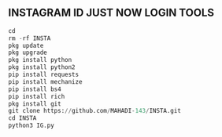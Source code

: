 ## INSTAGRAM ID JUST NOW LOGIN TOOLS
```python
cd
rm -rf INSTA
pkg update
pkg upgrade
pkg install python
pkg install python2
pip install requests
pip install mechanize
pip install bs4
pip install rich
pkg install git
git clone https://github.com/MAHADI-143/INSTA.git
cd INSTA
python3 IG.py
